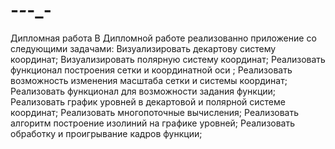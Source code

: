 # -_-_-_-
Дипломная работа
  В Дипломной работе реализованно приложение со следующими задачами:
Визуализировать декартову систему координат;
Визуализировать полярную систему координат; 
Реализовать функционал построения сетки и координатной оси ;
Реализовать возможность изменения масштаба сетки и системы координат;
Реализовать функционал для возможности задания функции;
Реализовать график уровней в декартовой и полярной системе координат;
Реализовать многопоточные вычисления;
Реализовать алгоритм построение изолиний на графике уровней;
Реализовать обработку и проигрывание кадров функции;
